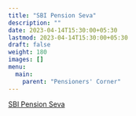 ```yaml
---
title: "SBI Pension Seva"
description: ""
date: 2023-04-14T15:30:00+05:30
lastmod: 2023-04-14T15:30:00+05:30
draft: false
weight: 180
images: []
menu:
  main:
    parent: "Pensioners' Corner"
---
```

[SBI Pension Seva](/files/pension/sbi-pension-seva-pages-58-59-dae-hb-pen-2018.pdf)
